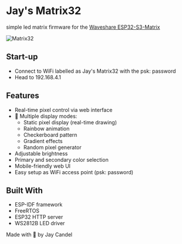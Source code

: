 # Jay's Matrix32
simple led matrix firmware for the [Waveshare ESP32-S3-Matrix](https://www.waveshare.com/esp32-s3-matrix.htm)

![Matrix32](https://github.com/user-attachments/assets/fc393f76-0faa-4ad8-b573-b27a3ac126dc)

## Start-up
- Connect to WiFi labelled as Jay's Matrix32 with the psk: password
- Head to 192.168.4.1

## Features
- Real-time pixel control via web interface
- 🌟 Multiple display modes:
  - Static pixel display (real-time drawing)
  - Rainbow animation
  - Checkerboard pattern
  - Gradient effects
  - Random pixel generator
- Adjustable brightness
- Primary and secondary color selection
- Mobile-friendly web UI
- Easy setup as WiFi access point (psk: password)

## Built With
- ESP-IDF framework
- FreeRTOS
- ESP32 HTTP server
- WS2812B LED driver

Made with 💖 by Jay Candel
